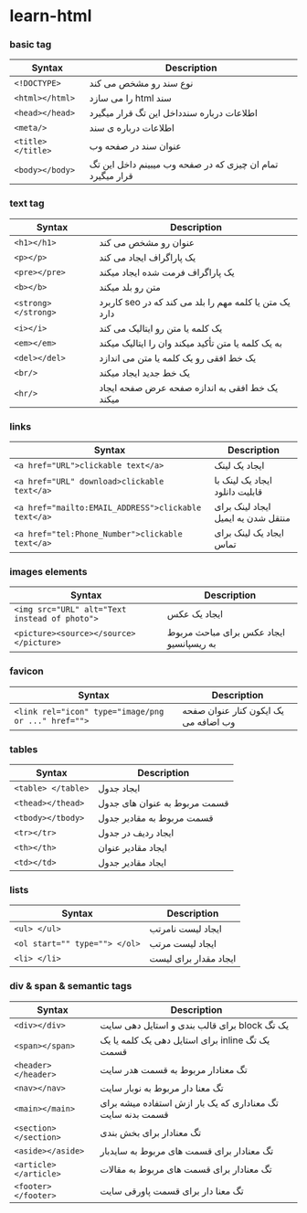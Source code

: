 # learn-html

### basic tag

| Syntax      | Description |
| ----------- | ----------- |
| `<!DOCTYPE>`      | نوع سند رو مشخص می کند       |
| `<html></html>`  | <span lang="fa" dir="rtl">سند html را می سازد</span>       |
| `<head></head>`      |   اطلاعات درباره سندداخل این تگ قرار میگیرد      |
| `<meta/>`   | اطلاعات درباره ی سند        |
| `<title></title>`      | عنوان سند در صفحه وب       |
| `<body></body>`   | تمام ان چیزی که در صفحه وب میبینم داخل این تگ قرار میگیرد        |

### text tag

| Syntax      | Description |
| ----------- | ----------- |
| `<h1></h1>`      | عنوان رو مشخص می کند       |
| `<p></p>`  | یک پاراگراف ایجاد می کند        |
| `<pre></pre>`      | یک پاراگراف فرمت شده ایجاد میکند       |
| `<b></b>`   | متن رو بلد میکند        |
| `<strong></strong>`      | <span lang="fa" dir="rtl">یک متن یا کلمه مهم را بلد می کند که در seo کاربرد دارد</span>       |
| `<i></i>`   | یک کلمه یا متن رو ایتالیک می کند        |
| `<em></em>`      | به یک کلمه یا متن تأکید میکند وان را ایتالیک میکند      |
| `<del></del>`   | یک خط افقی رو یک کلمه یا متن می اندازد        |
| `<br/>`      | یک خط جدید ایجاد میکند       |
| `<hr/>`   | یک خط افقی به اندازه صفحه عرض صفحه ایجاد میکند        |

### links

| Syntax      | Description |
| ----------- | ----------- |
| `<a href="URL">clickable text</a>`      | ایجاد یک لینک       |
| `<a href="URL" download>clickable text</a>`   | ایجاد یک لینک با قابلیت دانلود        |
| `<a href="mailto:EMAIL_ADDRESS">clickable text</a>`      | ایجاد لینک برای منتقل شدن یه ایمیل       |
| `<a href="tel:Phone_Number">clickable text</a>`   | ایجاد یک لینک برای تماس        |

### images elements

| Syntax      | Description |
| ----------- | ----------- |
| `<img src="URL" alt="Text instead of photo">`      | ایجاد یک عکس       |
| `<picture><source></source></picture>`   | ایجاد عکس برای مباحث مربوط به ریسپانسیو        |

### favicon

| Syntax      | Description |
| ----------- | ----------- |
| `<link rel="icon" type="image/png or ..." href="">`      | یک ایکون کنار عنوان صفحه وب اضافه می      |

### tables

| Syntax      | Description |
| ----------- | ----------- |
| `<table> </table>`      | ایجاد جدول       |
| `<thead></thead>`   | قسمت مربوط به عنوان های جدول        |
| `<tbody></tbody>`      | قسمت مربوط به مقادیر جدول       |
| `<tr></tr>`   | ایجاد ردیف در جدول        |
| `<th></th>`      | ایجاد مقادیر عنوان        |
| `<td></td>`   | ایجاد مقادیر جدول        |

###  lists

| Syntax      | Description |
| ----------- | ----------- |
| `<ul> </ul>`      | ایجاد لیست نامرتب       |
| `<ol start="" type=""> </ol>`   | ایجاد لیست مرتب        |
| `<li> </li>`   | ایجاد مقدار برای لیست        |

### div & span & semantic tags

| Syntax      | Description |
| ----------- | ----------- |
| `<div></div>`      | <span lang="fa" dir="rtl">یک تگ block برای قالب بندی و استایل دهی سایت</span>       |
| `<span></span>`   | <span lang="fa" dir="rtl">یک تگ inline برای استایل دهی یک کلمه یا یک قسمت </span>        |
| `<header></header>`      | تگ معنادار مربوط به قسمت هدر سایت       |
| `<nav></nav>`   | تگ معنا دار مربوط به نوبار سایت        |
| `<main></main>`      | تگ معناداری که یک بار ازش استفاده میشه برای قسمت بدنه سایت       |
| `<section></section>`   | تگ معنادار برای بخش بندی        |
| `<aside></aside>`      | تگ معنادار برای قسمت های مربوط به سایدبار       |
| `<article></article>`   | تگ معنادار برای قسمت های مربوط به مقالات        |
| `<footer></footer>`      | تگ معنا دار برای قسمت پاورقی سایت       |

